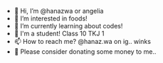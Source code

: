 - 👋 Hi, I’m @hanazwa or angelia
- 👀 I’m interested in foods!
- 🌱 I’m currently learning about codes!
- 🙂 I'm a student! Class 10 TKJ 1
- 📫 How to reach me? @hanaz.wa on ig.. winks
- 🤑 Please consider donating some money to me.. 

<!---
hanazwa/hanazwa is a ✨ special ✨ repository because its `README.md` (this file) appears on your GitHub profile.
You can click the Preview link to take a look at your changes.
--->
